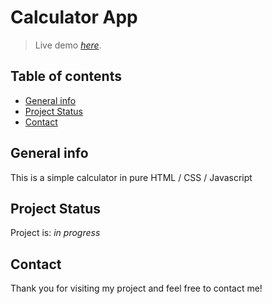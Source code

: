 # Calculator App

> Live demo [_here_](https://greg88pl.github.io/Calculator/).

## Table of contents
* [General info](#general-info)
* [Project Status](#project-status)
* [Contact](#contact)


## General info
This is a simple calculator in pure HTML / CSS / Javascript


## Project Status
Project is: _in progress_


## Contact
Thank you for visiting my project and feel free to contact me!
